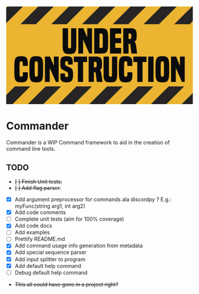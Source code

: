 ![construction image](./assets/construction.jpeg)

# Commander
Commander is a WIP Command framework to aid in the creation of command line tools.

## TODO
- ~~[ ] Finish Unit tests.~~
- ~~[ ] Add flag parser.~~
- [x] Add argument preprocessor for commands ala discordpy ?
      E.g.: myFunc(string arg1, int arg2)
- [x] Add code comments
- [ ] Complete unit tests (aim for 100% coverage)
- [x] Add code docs
- [ ] Add examples
- [ ] Prettify README.md
- [x] Add command usage info generation from metadata
- [x] Add special sequence parser
- [x] Add input splitter to program
- [x] Add default help command
- [ ] Debug default help command
- ~~This all could have gone in a project right?~~